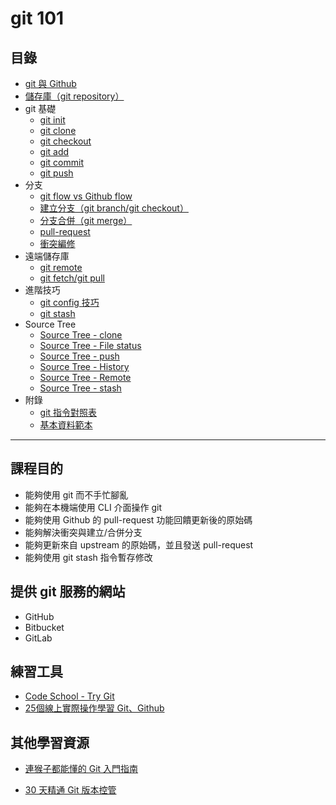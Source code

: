 
# git 101

## 目錄
- [git 與 Github](./git-github/index.md)
- [儲存庫（git repository）](./git-repository/index.md)
- git 基礎
  - [git init](./git-init/index.md)
  - [git clone](./git-clone/index.md)
  - [git checkout](./git-checkout/index.md)
  - [git add](./git-add/index.md)
  - [git commit](./git-commit/index.md)
  - [git push](./git-push/index.md)
- 分支
  - [git flow vs Github flow](./git-hub-flow.md)
  - [建立分支（git branch/git checkout）](./create-branch/index.md)
  - [分支合併（git merge）](./merge-branch/index.md)
  - [pull-request](./pr/index.md)
  - [衝突編修](./conflict/index.md)
- 遠端儲存庫
  - [git remote](./git-remote/index.md)
  - [git fetch/git pull](./git-pull/index.md)
- 進階技巧
  - [git config 技巧](./git-conifg/index.md)
  - [git stash](./git-stash/index.md)
- Source Tree
  - [Source Tree - clone](./sourcetree-clone/index.md)
  - [Source Tree - File status](./sourcetree-files/index.md)
  - [Source Tree - push](./sourcetree-push/index.md)
  - [Source Tree - History](./sourcetree-history/index.md)
  - [Source Tree - Remote](./sourcetree-history/index.md)
  - [Source Tree - stash](./sourcetree-stash/index.md)
- 附錄
  - [git 指令對照表](./cheat-sheet.md)
  - [基本資料範本](./sample/index.md)

***

## 課程目的
- 能夠使用 git 而不手忙腳亂
- 能夠在本機端使用 CLI 介面操作 git
- 能夠使用 Github 的 pull-request 功能回饋更新後的原始碼
- 能夠解決衝突與建立/合併分支
- 能夠更新來自 upstream 的原始碼，並且發送 pull-request
- 能夠使用 git stash 指令暫存修改

## 提供 git 服務的網站
* GitHub
* Bitbucket
* GitLab

## 練習工具
* [Code School - Try Git](https://try.github.io/)
* [25個線上實際操作學習 Git、Github](https://blog.longwin.com.tw/2013/01/git-github-code-school-2013/)

## 其他學習資源
* [連猴子都能懂的 Git 入門指南](https://backlogtool.com/git-guide/tw/)
- [30 天精通 Git 版本控管](https://github.com/doggy8088/Learn-Git-in-30-days)


